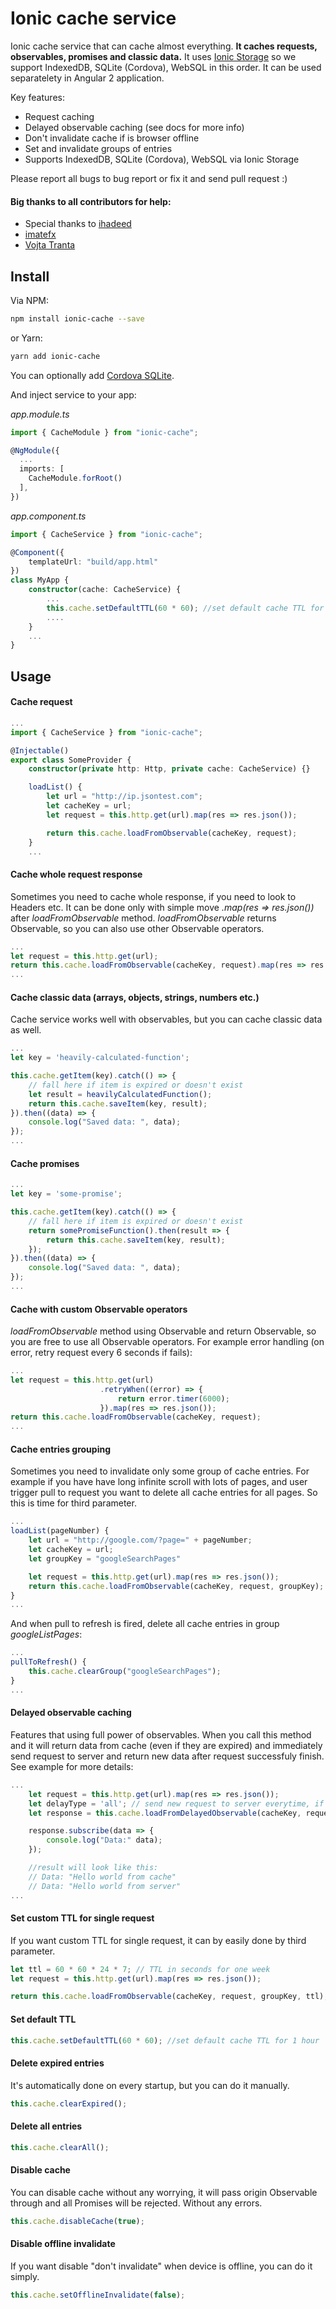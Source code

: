 # Ionic cache service

Ionic cache service that can cache almost everything. **It caches requests, observables, promises and classic data.** It uses [Ionic Storage](https://ionicframework.com/docs/storage/) so we support IndexedDB, SQLite (Cordova), WebSQL in this order.
It can be used separatelety in Angular 2 application.

Key features:
+ Request caching
+ Delayed observable caching (see docs for more info)
+ Don't invalidate cache if is browser offline
+ Set and invalidate groups of entries
+ Supports IndexedDB, SQLite (Cordova), WebSQL via Ionic Storage

Please report all bugs to bug report or fix it and send pull request :)

#### Big thanks to all contributors for help:
+ Special thanks to [ihadeed](https://github.com/ihadeed)
+ [imatefx](https://github.com/imatefx)
+ [Vojta Tranta](https://github.com/vojtatranta)

## Install

Via NPM:

```bash
npm install ionic-cache --save
```

or Yarn:
```bash
yarn add ionic-cache
```

You can optionally add [Cordova SQLite](https://ionicframework.com/docs/native/sqlite/).

And inject service to your app:

*app.module.ts*

```ts
import { CacheModule } from "ionic-cache";

@NgModule({
  ...
  imports: [
    CacheModule.forRoot()
  ],
})
```

*app.component.ts*

```ts
import { CacheService } from "ionic-cache";

@Component({
    templateUrl: "build/app.html"
})
class MyApp {
    constructor(cache: CacheService) {
        ...
        this.cache.setDefaultTTL(60 * 60); //set default cache TTL for 1 hour
        ....
    }
    ...
}
```

## Usage

#### Cache request

```ts
...
import { CacheService } from "ionic-cache";

@Injectable()
export class SomeProvider {
    constructor(private http: Http, private cache: CacheService) {}

    loadList() {
        let url = "http://ip.jsontest.com";
        let cacheKey = url;
        let request = this.http.get(url).map(res => res.json());

        return this.cache.loadFromObservable(cacheKey, request);
    }
    ...
```

#### Cache whole request response

Sometimes you need to cache whole response, if you need to look to Headers etc. It can be done only with simple 
move *.map(res => res.json())* after *loadFromObservable* method. *loadFromObservable* returns Observable, so you can also use other 
Observable operators.

```js
...
let request = this.http.get(url);
return this.cache.loadFromObservable(cacheKey, request).map(res => res.json());
...
```

#### Cache classic data (arrays, objects, strings, numbers etc.)

Cache service works well with observables, but you can cache classic data as well.

```js
...
let key = 'heavily-calculated-function';

this.cache.getItem(key).catch(() => {
    // fall here if item is expired or doesn't exist
    let result = heavilyCalculatedFunction();
    return this.cache.saveItem(key, result);
}).then((data) => {
    console.log("Saved data: ", data);
});
...
```

#### Cache promises

```js
...
let key = 'some-promise';

this.cache.getItem(key).catch(() => {
    // fall here if item is expired or doesn't exist
    return somePromiseFunction().then(result => {
        return this.cache.saveItem(key, result);
    });
}).then((data) => {
    console.log("Saved data: ", data);
});
...
```

#### Cache with custom Observable operators

*loadFromObservable* method using Observable and return Observable, so you are free to use all Observable operators. 
For example error handling (on error, retry request every 6 seconds if fails):

```js
...
let request = this.http.get(url)
                    .retryWhen((error) => {
                        return error.timer(6000);
                    }).map(res => res.json());
return this.cache.loadFromObservable(cacheKey, request);
...
```

#### Cache entries grouping

Sometimes you need to invalidate only some group of cache entries.
For example if you have have long infinite scroll with lots of pages, and user trigger pull to request you want to delete
all cache entries for all pages. So this is time for third parameter.

```js
...
loadList(pageNumber) {
    let url = "http://google.com/?page=" + pageNumber;
    let cacheKey = url;
    let groupKey = "googleSearchPages"

    let request = this.http.get(url).map(res => res.json());
    return this.cache.loadFromObservable(cacheKey, request, groupKey);
}
...
```

And when pull to refresh is fired, delete all cache entries in group *googleListPages*:

```js
...
pullToRefresh() {
    this.cache.clearGroup("googleSearchPages");
}
...
```

#### Delayed observable caching

Features that using full power of observables. When you call this method and it will return data from cache (even if they are expired) 
and immediately send request to server and return new data after request successfuly finish. See example for more details:

```js
...
    let request = this.http.get(url).map(res => res.json());
    let delayType = 'all'; // send new request to server everytime, if it's set to none it will send new request only when entry is expired
    let response = this.cache.loadFromDelayedObservable(cacheKey, request, groupKey, ttl, delayType);

    response.subscribe(data => {
        console.log("Data:" data);
    });

    //result will look like this:
    // Data: "Hello world from cache"
    // Data: "Hello world from server"
...
```

#### Set custom TTL for single request

If you want custom TTL for single request, it can by easily done by third parameter.

```js
let ttl = 60 * 60 * 24 * 7; // TTL in seconds for one week
let request = this.http.get(url).map(res => res.json());

return this.cache.loadFromObservable(cacheKey, request, groupKey, ttl);
```

#### Set default TTL

```js
this.cache.setDefaultTTL(60 * 60); //set default cache TTL for 1 hour
```

#### Delete expired entries

It's automatically done on every startup, but you can do it manually.

```js
this.cache.clearExpired();
```

#### Delete all entries

```js
this.cache.clearAll();
```

#### Disable cache

You can disable cache without any worrying, it will pass origin Observable through and all Promises will be rejected.
Without any errors.

```js
this.cache.disableCache(true);
```

#### Disable offline invalidate

If you want disable "don't invalidate" when device is offline, you can do it simply.

```js
this.cache.setOfflineInvalidate(false);
```
